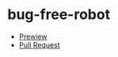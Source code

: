 # bug-free-robot
- [Prewiew](https://github.com/svitjojo/bug-free-robot)
- [Pull Request](https://github.com/svitjojo/bug-free-robot/pull/3)